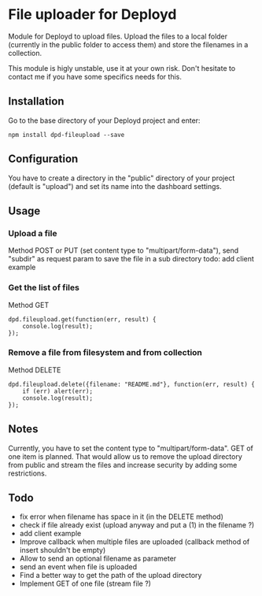 File uploader for Deployd
=========================

Module for Deployd to upload files.
Upload the files to a local folder (currently in the public folder to access them) and store the filenames in a collection.

This module is higly unstable, use it at your own risk.
Don't hesitate to contact me if you have some specifics needs for this.


Installation
------------

Go to the base directory of your Deployd project and enter:

    npm install dpd-fileupload --save


Configuration
-------------
You have to create a directory in the "public" directory of your project (default is "upload") and set its name into the dashboard settings.

Usage
-----
### Upload a file
Method POST or PUT (set content type to "multipart/form-data"), send "subdir" as request param to save the file in a sub directory
    todo: add client example

### Get the list of files
Method GET

    dpd.fileupload.get(function(err, result) {
        console.log(result);
    });


### Remove a file from filesystem and from collection
Method DELETE

    dpd.fileupload.delete({filename: "README.md"}, function(err, result) {
        if (err) alert(err);
        console.log(result);
    });

Notes
-----
Currently, you have to set the content type to "multipart/form-data".
GET of one item is planned. That would allow us to remove the upload directory from public and stream the files and increase security by adding some restrictions.

Todo
----
- fix error when filename has space in it (in the DELETE method)
- check if file already exist (upload anyway and put a (1) in the filename ?)
- add client example
- Improve callback when multiple files are uploaded (callback method of insert shouldn't be empty)
- Allow to send an optional filename as parameter
- send an event when file is uploaded
- Find a better way to get the path of the upload directory
- Implement GET of one file (stream file ?)
